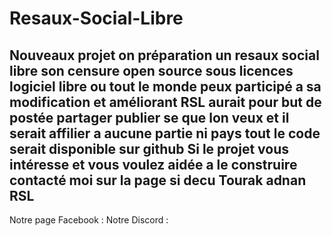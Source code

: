# Resaux-Social-Libre
Nouveaux projet on préparation un resaux social libre son censure open source sous licences logiciel libre ou tout le monde peux participé a sa modification et améliorant RSL aurait pour but de postée partager publier se que lon veux et il serait affilier a aucune partie ni pays tout le code serait disponible sur github Si le projet vous intéresse et vous voulez aidée a le construire contacté moi sur la page si decu Tourak adnan RSL
--------------------------------------------------------------------------------------------------------------------------------
Notre page Facebook :
Notre Discord :
